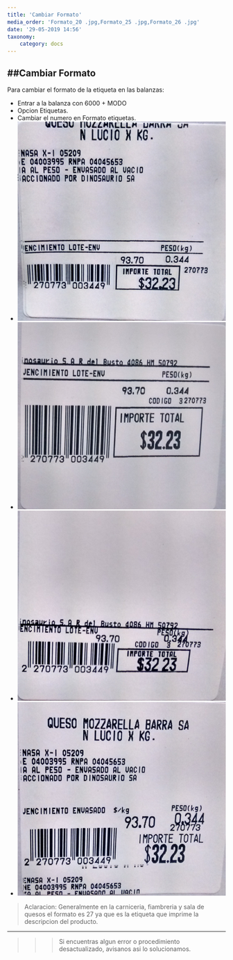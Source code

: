 ```yaml
---
title: 'Cambiar Formato'
media_order: 'Formato_20 .jpg,Formato_25 .jpg,Formato_26 .jpg'
date: '29-05-2019 14:56'
taxonomy:
    category: docs
---
```


##Cambiar Formato
------------

Para cambiar el formato de la etiqueta en las balanzas:
- Entrar a la balanza con 6000 + MODO
- Opcion Etiquetas.
- Cambiar el numero en Formato etiquetas.
- ![](Formato_20%20.jpg)
- ![](Formato_25%20.jpg)
- ![](Formato_26%20.jpg)
- ![](Formato_27%20.jpg)



>Aclaracion: Generalmente en la carniceria, fiambreria y sala de quesos el formato es 27 ya que es la etiqueta que imprime la descripcion del producto.

------------

>>>Si encuentras algun error o procedimiento desactualizado, avisanos asi lo solucionamos.